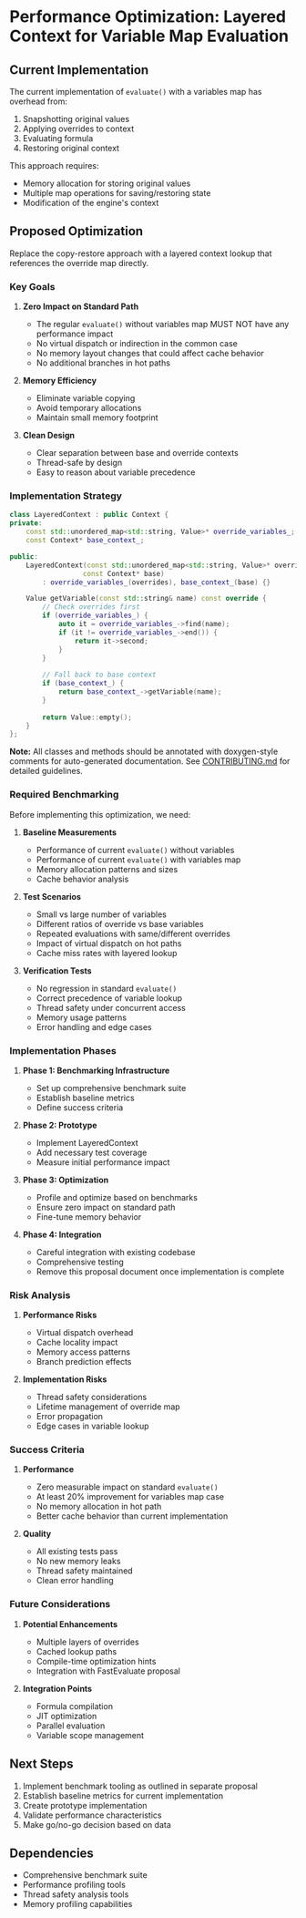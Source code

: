 # Performance Optimization: Layered Context for Variable Map Evaluation

## Current Implementation

The current implementation of `evaluate()` with a variables map has overhead from:
1. Snapshotting original values
2. Applying overrides to context
3. Evaluating formula
4. Restoring original context

This approach requires:
- Memory allocation for storing original values
- Multiple map operations for saving/restoring state
- Modification of the engine's context

## Proposed Optimization

Replace the copy-restore approach with a layered context lookup that references the override map directly.

### Key Goals

1. **Zero Impact on Standard Path**
   - The regular `evaluate()` without variables map MUST NOT have any performance impact
   - No virtual dispatch or indirection in the common case
   - No memory layout changes that could affect cache behavior
   - No additional branches in hot paths

2. **Memory Efficiency**
   - Eliminate variable copying
   - Avoid temporary allocations
   - Maintain small memory footprint

3. **Clean Design**
   - Clear separation between base and override contexts
   - Thread-safe by design
   - Easy to reason about variable precedence

### Implementation Strategy

```cpp
class LayeredContext : public Context {
private:
    const std::unordered_map<std::string, Value>* override_variables_;
    const Context* base_context_;

public:
    LayeredContext(const std::unordered_map<std::string, Value>* overrides, 
                  const Context* base)
        : override_variables_(overrides), base_context_(base) {}

    Value getVariable(const std::string& name) const override {
        // Check overrides first
        if (override_variables_) {
            auto it = override_variables_->find(name);
            if (it != override_variables_->end()) {
                return it->second;
            }
        }
        
        // Fall back to base context
        if (base_context_) {
            return base_context_->getVariable(name);
        }
        
        return Value::empty();
    }
};
```

**Note:** All classes and methods should be annotated with doxygen-style comments for auto-generated documentation. See [CONTRIBUTING.md](../CONTRIBUTING.md#doxygen-doc-comment-guidelines-for-docs-generation) for detailed guidelines.

### Required Benchmarking

Before implementing this optimization, we need:

1. **Baseline Measurements**
   - Performance of current `evaluate()` without variables
   - Performance of current `evaluate()` with variables map
   - Memory allocation patterns and sizes
   - Cache behavior analysis

2. **Test Scenarios**
   - Small vs large number of variables
   - Different ratios of override vs base variables
   - Repeated evaluations with same/different overrides
   - Impact of virtual dispatch on hot paths
   - Cache miss rates with layered lookup

3. **Verification Tests**
   - No regression in standard `evaluate()`
   - Correct precedence of variable lookup
   - Thread safety under concurrent access
   - Memory usage patterns
   - Error handling and edge cases

### Implementation Phases

1. **Phase 1: Benchmarking Infrastructure**
   - Set up comprehensive benchmark suite
   - Establish baseline metrics
   - Define success criteria

2. **Phase 2: Prototype**
   - Implement LayeredContext
   - Add necessary test coverage
   - Measure initial performance impact

3. **Phase 3: Optimization**
   - Profile and optimize based on benchmarks
   - Ensure zero impact on standard path
   - Fine-tune memory behavior

4. **Phase 4: Integration**
   - Careful integration with existing codebase
   - Comprehensive testing
   - Remove this proposal document once implementation is complete

### Risk Analysis

1. **Performance Risks**
   - Virtual dispatch overhead
   - Cache locality impact
   - Memory access patterns
   - Branch prediction effects

2. **Implementation Risks**
   - Thread safety considerations
   - Lifetime management of override map
   - Error propagation
   - Edge cases in variable lookup

### Success Criteria

1. **Performance**
   - Zero measurable impact on standard `evaluate()`
   - At least 20% improvement for variables map case
   - No memory allocation in hot path
   - Better cache behavior than current implementation

2. **Quality**
   - All existing tests pass
   - No new memory leaks
   - Thread safety maintained
   - Clean error handling

### Future Considerations

1. **Potential Enhancements**
   - Multiple layers of overrides
   - Cached lookup paths
   - Compile-time optimization hints
   - Integration with FastEvaluate proposal

2. **Integration Points**
   - Formula compilation
   - JIT optimization
   - Parallel evaluation
   - Variable scope management

## Next Steps

1. Implement benchmark tooling as outlined in separate proposal
2. Establish baseline metrics for current implementation
3. Create prototype implementation
4. Validate performance characteristics
5. Make go/no-go decision based on data

## Dependencies

- Comprehensive benchmark suite
- Performance profiling tools
- Thread safety analysis tools
- Memory profiling capabilities
